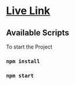
<a href="https://coruscating-mandazi-6b462c.netlify.app/home"><h1> Live Link </h1></a>


## Available Scripts

To start the Project

### `npm install`

### `npm start`
